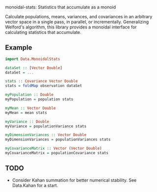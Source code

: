 monoidal-stats: Statistics that accumulate as a monoid

Calculate populations, means, variances, and covariances in an arbitrary vector
space in a single pass, in parallel, or incrementally.  Generalizing Welford's
algorithm, this library provides a monoidal interface for calculating statistics
that accumulate.

## Example

```haskell
import Data.MonoidalStats

dataSet :: [Vector Double]
dataSet = ...

stats :: Covariance Vector Double
stats = foldMap observation dataSet

myPopulation :: Double
myPopulation = population stats

myMean :: Vector Double
myMean = mean stats

myVariance :: Double
myVariance = populationVariance stats

myDimensionVariances :: Vector Double
myDimensionVariances = populationVariances stats

myCovarianceMatrix :: Vector (Vector Double)
myCovarianceMatrix = populationCovariance stats
```

## TODO

* Consider Kahan summation for better numerical stability.  See Data.Kahan for a
  start.
